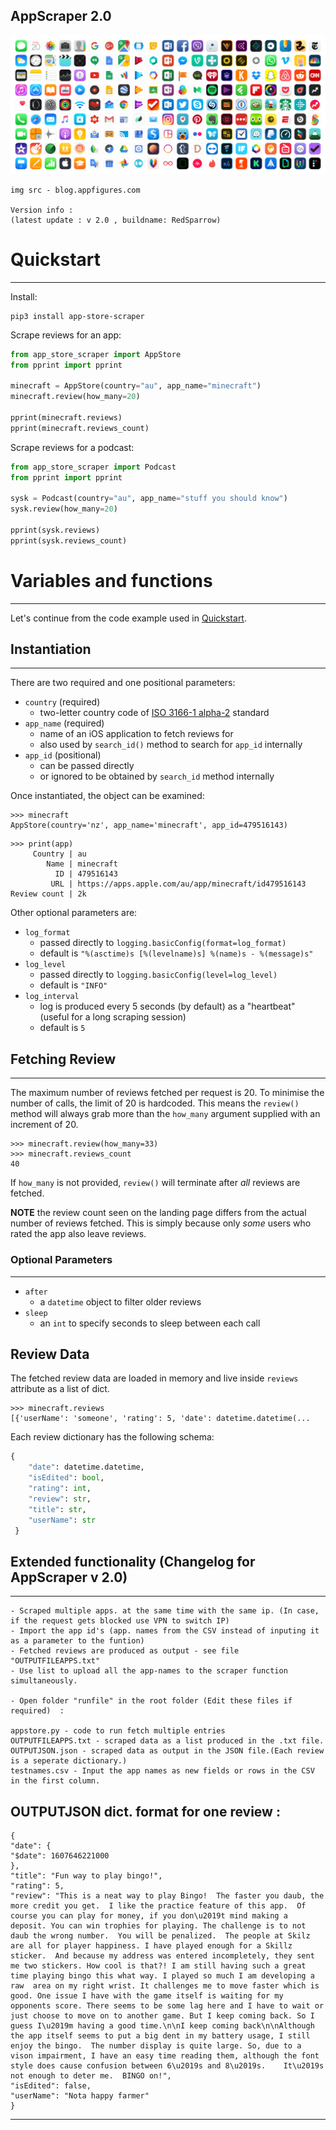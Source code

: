 
AppScraper 2.0 
--------------------------------------------------------------
<img src="https://github.com/mhdahsan2000/AppScraper2.0/blob/master/appimage.png" alt="My cool logo"/>

```
img src - blog.appfigures.com

Version info : 
(latest update : v 2.0 , buildname: RedSparrow) 
```

# Quickstart
------------------

Install:
```console
pip3 install app-store-scraper
```

Scrape reviews for an app:
```python
from app_store_scraper import AppStore
from pprint import pprint

minecraft = AppStore(country="au", app_name="minecraft")
minecraft.review(how_many=20)

pprint(minecraft.reviews)
pprint(minecraft.reviews_count)
```

Scrape reviews for a podcast:
```python
from app_store_scraper import Podcast
from pprint import pprint

sysk = Podcast(country="au", app_name="stuff you should know")
sysk.review(how_many=20)

pprint(sysk.reviews)
pprint(sysk.reviews_count)
```

# Variables and functions
-------------------------

Let's continue from the code example used in [Quickstart](#quickstart).


## Instantiation
------------------------

There are two required and one positional parameters:

- `country` (required)
  - two-letter country code of [ISO 3166-1 alpha-2](https://en.wikipedia.org/wiki/ISO_3166-1_alpha-2) standard
- `app_name` (required)
  - name of an iOS application to fetch reviews for
  - also used by `search_id()` method to search for `app_id` internally
- `app_id` (positional)
  - can be passed directly
  - or ignored to be obtained by `search_id` method internally

Once instantiated, the object can be examined:
```pycon
>>> minecraft
AppStore(country='nz', app_name='minecraft', app_id=479516143)
```
```pycon
>>> print(app)
     Country | au
        Name | minecraft
          ID | 479516143
         URL | https://apps.apple.com/au/app/minecraft/id479516143
Review count | 2k
```

Other optional parameters are:

- `log_format`
  - passed directly to `logging.basicConfig(format=log_format)`
  - default is `"%(asctime)s [%(levelname)s] %(name)s - %(message)s"`
- `log_level`
  - passed directly to `logging.basicConfig(level=log_level)`
  - default is `"INFO"`
- `log_interval`
  - log is produced every 5 seconds (by default) as a "heartbeat" (useful for a long scraping session)
  - default is `5`


## Fetching Review
-------------------------------------

The maximum number of reviews fetched per request is 20. To minimise the number of calls, the limit of 20 is hardcoded. This means the `review()` method will always grab more than the `how_many` argument supplied with an increment of 20.

```pycon
>>> minecraft.review(how_many=33)
>>> minecraft.reviews_count
40
```

If `how_many` is not provided, `review()` will terminate after *all* reviews are fetched.

**NOTE** the review count seen on the landing page differs from the actual number of reviews fetched. This is simply because only *some* users who rated the app also leave reviews.

### Optional Parameters
--------------------------------------

- `after`
  - a `datetime` object to filter older reviews
- `sleep`
  - an `int` to specify seconds to sleep between each call

## Review Data

The fetched review data are loaded in memory and live inside `reviews` attribute as a list of dict.
```pycon
>>> minecraft.reviews
[{'userName': 'someone', 'rating': 5, 'date': datetime.datetime(...
```

Each review dictionary has the following schema:
```python
{
    "date": datetime.datetime,
    "isEdited": bool,
    "rating": int,
    "review": str,
    "title": str,
    "userName": str
 }
```

## Extended functionality (Changelog for AppScraper v 2.0)
----------------------------------------------------------------------------------------------
```
- Scraped multiple apps. at the same time with the same ip. (In case, if the request gets blocked use VPN to switch IP)
- Import the app id's (app. names from the CSV instead of inputing it as a parameter to the funtion)
- Fetched reviews are produced as output - see file "OUTPUTFILEAPPS.txt"
- Use list to upload all the app-names to the scraper function simultaneously.

- Open folder "runfile" in the root folder (Edit these files if required)  : 

appstore.py - code to run fetch multiple entries 
OUTPUTFILEAPPS.txt - scraped data as a list produced in the .txt file. 
OUTPUTJSON.json - scraped data as output in the JSON file.(Each review is a seperate dictionary.)
testnames.csv - Input the app names as new fields or rows in the CSV in the first column. 
```

OUTPUTJSON dict. format for one review :
--------------------------------------- 
```
{
"date": {
"$date": 1607646221000
},
"title": "Fun way to play bingo!",
"rating": 5,
"review": "This is a neat way to play Bingo!  The faster you daub, the more credit you get.  I like the practice feature of this app.  Of course you can play for money, if you don\u2019t mind making a deposit. You can win trophies for playing. The challenge is to not daub the wrong number.  You will be penalized.  The people at Skilz are all for player happiness. I have played enough for a Skillz sticker.  And because my address was entered incompletely, they sent me two stickers. How cool is that?! I am still having such a great time playing bingo this what way. I played so much I am developing a raw  area on my right wrist. It challenges me to move faster which is good. One issue I have with the game itself is waiting for my opponents score. There seems to be some lag here and I have to wait or just choose to move on to another game. But I keep coming back. So I guess I\u2019m having a good time.\n\nI keep coming back\n\nAlthough the app itself seems to put a big dent in my battery usage, I still enjoy the bingo.  The number display is quite large. So, due to a vison impairment, I have an easy time reading them, although the font style does cause confusion between 6\u2019s and 8\u2019s.    It\u2019s not enough to deter me.  BINGO on!",
"isEdited": false,
"userName": "Nota happy farmer"
}
```


--------------------------------------------------------------------------------------------------





